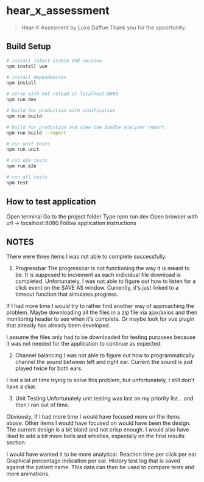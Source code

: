 # hear_x_assessment

> Hear-X Assesment by Luke Daffue
Thank you for the opportunity.

## Build Setup

``` bash
# install latest stable VUE version
npm install vue

# install dependencies
npm install

# serve with hot reload at localhost:8080
npm run dev

# build for production with minification
npm run build

# build for production and view the bundle analyzer report
npm run build --report

# run unit tests
npm run unit

# run e2e tests
npm run e2e

# run all tests
npm test
```

## How to test application
Open terminal
Go to the project folder
Type npm run dev
Open browser with url -> localhost:8080 
Follow application instructions

## NOTES
There were three items I was not able to complete successfully.
1) Progressbar
The progressbar is not functioning the way it is meant to be. It is supposed to increment as each individual file download is completed. Unfortunately, I was not able to figure out how to listen for a click event on the SAVE AS window. Currently, it's just linked to a timeout function that simulates progress.

If I had more time I would try to rather find another way of approaching the problem. Maybe downloading all the files in a zip file via ajax/axios and then monitoring header to see when it's complete. Or maybe look for vue plugin that already has already been developed.

I assume the files only had to be downloaded for testing purposes because it was not needed for the application to continue as expected. 

2) Channel balancing 
I was not able to figure out how to programmatically channel the sound between left and right ear. Current the sound is just played twice for both ears. 

I lost a lot of time trying to solve this problem, but unfortunately, I still don't have a clue.

3) Unit Testing
Unfortunately unit testing was last on my priority list... and then I ran out of time.  

Obviously, If I had more time I would have focused more on the items above. Other items I would have focused on would have been the design. The current design is a bit bland and not crisp enough. I would also have liked to add a bit more bells and whistles, especially on the final results section.

I would have wanted it to be more analytical. Reaction time per click per ear. Graphical percentage indication per ear. History test log that is saved against the patient name. This data can then be used to compare tests and more animations.